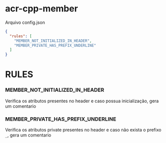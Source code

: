 # acr-cpp-member

Arquivo config.json

```json
{
  "rules": [
    "MEMBER_NOT_INITIALIZED_IN_HEADER",
    "MEMBER_PRIVATE_HAS_PREFIX_UNDERLINE"
  ]
}
```

# RULES

### MEMBER_NOT_INITIALIZED_IN_HEADER

Verifica os atributos presentes no header e caso possua inicialização, gera um comentario

### MEMBER_PRIVATE_HAS_PREFIX_UNDERLINE

Verifica os atributos private presentes no header e caso não exista o prefixo `_`, gera um comentario
